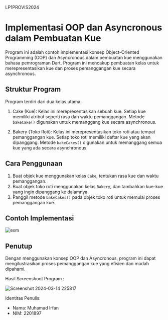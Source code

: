 LP1PROVIS2024

# Implementasi OOP dan Asyncronous dalam Pembuatan Kue

Program ini adalah contoh implementasi konsep Object-Oriented Programming (OOP) dan Asyncronous dalam pembuatan kue menggunakan bahasa pemrograman Dart. Program ini mencakup pembuatan kelas untuk merepresentasikan kue dan proses pemanggangan kue secara asynchronous.

## Struktur Program

Program terdiri dari dua kelas utama:

1. Cake (Kue): Kelas ini merepresentasikan sebuah kue. Setiap kue memiliki atribut seperti rasa dan waktu pemanggangan. Metode `bakeCake()` digunakan untuk memanggang kue secara asynchronous.

2. Bakery (Toko Roti): Kelas ini merepresentasikan toko roti atau tempat pemanggangan kue. Setiap toko roti memiliki daftar kue yang akan dipanggang. Metode `bakeCakes()` digunakan untuk memanggang semua kue yang ada secara asynchronous.

## Cara Penggunaan

1. Buat objek kue menggunakan kelas `Cake`, tentukan rasa kue dan waktu pemanggangan.
2. Buat objek toko roti menggunakan kelas `Bakery`, dan tambahkan kue-kue yang ingin dipanggang ke dalamnya.
3. Panggil metode `bakeCakes()` pada objek toko roti untuk memulai proses pemanggangan kue.

## Contoh Implementasi


![exm](https://github.com/mhmdirfn01/LP1PROVIS2024/assets/145920545/195575e9-317e-40f3-9faf-cb223632d65b)


## Penutup
Dengan menggunakan konsep OOP dan Asyncronous, program ini dapat mengilustrasikan proses pemanggangan kue yang efisien dan mudah dipahami.


Hasil Screenshoot Program :

![Screenshot 2024-03-14 225817](https://github.com/mhmdirfn01/LP1PROVIS2024/assets/145920545/c79eff92-95f6-420e-ad40-c5370334275f)


Identitas Penulis:

- Nama: Muhamad Irfan
- NIM: 2201897
